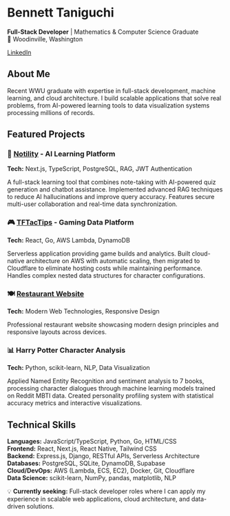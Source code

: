 # Bennett Taniguchi

**Full-Stack Developer** | Mathematics & Computer Science Graduate  
📍 Woodinville, Washington 

[LinkedIn](https://www.linkedin.com/in/bennett-taniguchi-360431171/)

## About Me

Recent WWU graduate with expertise in full-stack development, machine learning, and cloud architecture. I build scalable applications that solve real problems, from AI-powered learning tools to data visualization systems processing millions of records.

## Featured Projects

### 🧠 [Notility](https://bennett-taniguchi-blogr-nextjs-prisma.vercel.app/) - AI Learning Platform
**Tech:** Next.js, TypeScript, PostgreSQL, RAG, JWT Authentication

A full-stack learning tool that combines note-taking with AI-powered quiz generation and chatbot assistance. Implemented advanced RAG techniques to reduce AI hallucinations and improve query accuracy. Features secure multi-user collaboration and real-time data synchronization.

### 🎮 [TFTacTips](https://teamfight-page.pages.dev/) - Gaming Data Platform  
**Tech:** React, Go, AWS Lambda, DynamoDB

Serverless application providing game builds and analytics. Built cloud-native architecture on AWS with automatic scaling, then migrated to Cloudflare to eliminate hosting costs while maintaining performance. Handles complex nested data structures for character configurations.

### 🍽️ [Restaurant Website](https://mendoza-market-mockup.pages.dev/en/)
**Tech:** Modern Web Technologies, Responsive Design

Professional restaurant website showcasing modern design principles and responsive layouts across devices.

### 📊 Harry Potter Character Analysis
**Tech:** Python, scikit-learn, NLP, Data Visualization

Applied Named Entity Recognition and sentiment analysis to 7 books, processing character dialogues through machine learning models trained on Reddit MBTI data. Created personality profiling system with statistical accuracy metrics and interactive visualizations.

## Technical Skills

**Languages:** JavaScript/TypeScript, Python, Go, HTML/CSS  
**Frontend:** React, Next.js, React Native, Tailwind CSS  
**Backend:** Express.js, Django, RESTful APIs, Serverless Architecture  
**Databases:** PostgreSQL, SQLite, DynamoDB, Supabase  
**Cloud/DevOps:** AWS (Lambda, ECS, EC2), Docker, Git, Cloudflare  
**Data Science:** scikit-learn, NumPy, pandas, matplotlib, NLP


💡 **Currently seeking:** Full-stack developer roles where I can apply my experience in scalable web applications, cloud architecture, and data-driven solutions.
